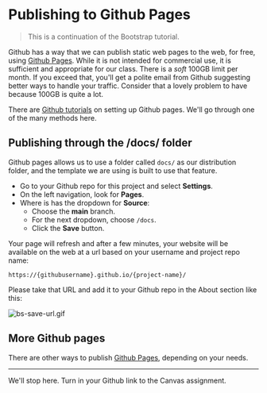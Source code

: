 # Publishing to Github Pages

> This is a continuation of the Bootstrap tutorial.

Github has a way that we can publish static web pages to the web, for free, using [Github Pages](https://pages.github.com/). While it is not intended for commercial use, it is sufficient and appropriate for our class. There is a _soft_ 100GB limit per month. If you exceed that, you'll get a polite email from Github suggesting better ways to handle your traffic. Consider that a lovely problem to have because 100GB is quite a lot.

There are [Github tutorials](https://docs.github.com/en/github/working-with-github-pages/configuring-a-publishing-source-for-your-github-pages-site) on setting up Github pages. We'll go through one of the many methods here.

## Publishing through the /docs/ folder

Github pages allows us to use a folder called `docs/` as our distribution folder, and the template we are using is built to use that feature.

- Go to your Github repo for this project and select **Settings**.
- On the left navigation, look for **Pages**.
- Where is has the dropdown for **Source**:
  - Choose the **main** branch.
  - For the next dropdown, choose `/docs`.
  - Click the **Save** button.

Your page will refresh and after a few minutes, your website will be available on the web at a url based on your username and project repo name:

`https://{githubusername}.github.io/{project-name}/`

Please take that URL and add it to your Github repo in the About section like this:

![bs-save-url.gif](../images/bs-save-url.gif)

## More Github pages

There are other ways to publish [Github Pages](https://docs.github.com/en/github/working-with-github-pages/about-github-pages), depending on your needs.

---

We'll stop here. Turn in your Github link to the Canvas assignment.

